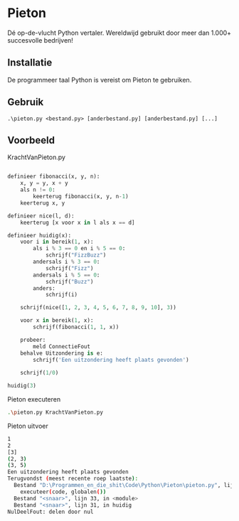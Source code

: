 # Pieton
Dé op-de-vlucht Python vertaler. Wereldwijd gebruikt door meer dan 1.000+ succesvolle bedrijven!

## Installatie
De programmeer taal Python is vereist om Pieton te gebruiken.

## Gebruik
```code
.\pieton.py <bestand.py> [anderbestand.py] [anderbestand.py] [...]
```

## Voorbeeld
KrachtVanPieton.py
```py

definieer fibonacci(x, y, n):
    x, y = y, x + y
    als n != 0:
        keerterug fibonacci(x, y, n-1)
    keerterug x, y

definieer nice(l, d):
    keerterug [x voor x in l als x == d]

definieer huidig(x):
    voor i in bereik(1, x):
        als i % 3 == 0 en i % 5 == 0:
            schrijf("FizzBuzz")
        andersals i % 3 == 0:
            schrijf("Fizz")
        andersals i % 5 == 0:
            schrijf("Buzz")
        anders:
            schrijf(i)

    schrijf(nice([1, 2, 3, 4, 5, 6, 7, 8, 9, 10], 3))

    voor x in bereik(1, x):
        schrijf(fibonacci(1, 1, x))

    probeer:
        meld ConnectieFout
    behalve Uitzondering is e:
        schrijf('Een uitzondering heeft plaats gevonden')
    
    schrijf(1/0)

huidig(3)
```

Pieton executeren
```bash
.\pieton.py KrachtVanPieton.py
```

Pieton uitvoer
```bash
1
2
[3]
(2, 3)
(3, 5)
Een uitzondering heeft plaats gevonden
Terugvondst (meest recente roep laatste):
  Bestand "D:\Programmen_en_die_shit\Code\Python\Pieton\pieton.py", lijn 18, in ren_bestand
    executeer(code, globalen())
  Bestand "<snaar>", lijn 33, in <module>
  Bestand "<snaar>", lijn 31, in huidig
NulDeelFout: delen door nul
```

